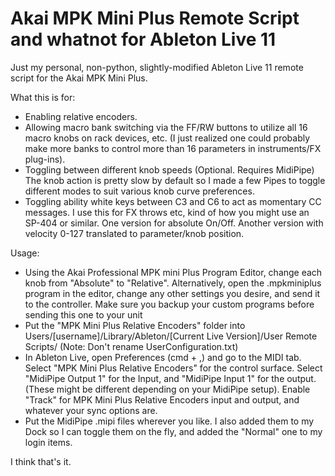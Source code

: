 # Akai MPK Mini Plus Remote Script and whatnot for Ableton Live 11

Just my personal, non-python, slightly-modified Ableton Live 11 remote script for the Akai MPK Mini Plus. 

What this is for:
- Enabling relative encoders.
- Allowing macro bank switching via the FF/RW buttons to utilize all 16 macro knobs on rack devices, etc. (I just realized one could probably make more banks to control more than 16 parameters in instruments/FX plug-ins).
- Toggling between different knob speeds (Optional. Requires MidiPipe) The knob action is pretty slow by default so I made a few Pipes to toggle different modes to suit various knob curve preferences.
- Toggling ability white keys between C3 and C6 to act as momentary CC messages. I use this for FX throws etc, kind of how you might use an SP-404 or similar. One version for absolute On/Off. Another version with velocity 0-127 translated to parameter/knob position.

Usage:
- Using the Akai Professional MPK mini Plus Program Editor, change each knob from "Absolute" to "Relative". Alternatively, open the .mpkminiplus program in the editor, change any other settings you desire, and send it to the controller. Make sure you backup your custom programs before sending this one to your unit
- Put the "MPK Mini Plus Relative Encoders" folder into Users/[username]/Library/Ableton/[Current Live Version]/User Remote Scripts/ (Note: Don't rename UserConfiguration.txt)
- In Ableton Live, open Preferences (cmd + ,) and go to the MIDI tab. Select "MPK Mini Plus Relative Encoders" for the control surface. Select "MidiPipe Output 1" for the Input, and "MidiPipe Input 1" for the output. (These might be different depending on your MidiPipe setup). Enable "Track" for MPK Mini Plus Relative Encoders input and output, and whatever your sync options are.
- Put the MidiPipe .mipi files wherever you like. I also added them to my Dock so I can toggle them on the fly, and added the "Normal" one to my login items.

I think that's it.
